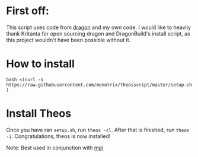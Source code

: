 # First off:

This script uses code from [dragon](https://github.com/DragonBuild/Installer) and my own code. I would like to heavily thank Kritanta for open sourcing dragon and DragonBuild's install script, as this project wouldn't have been possible without it.

# How to install

```bash <(curl -s https://raw.githubusercontent.com/monotrix/theosscript/master/setup.sh)```

# Install Theos

Once you have ran ```setup.sh```, run ```theos -cl```. After that is finished, run ```theos -i```. Congratulations, theos is now installed!

Note: Best used in conjunction with [mpi](https://github.com/samoht9277/mpi)
